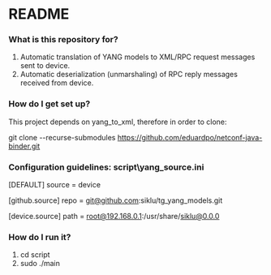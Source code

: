 # README #

### What is this repository for? ###
1. Automatic translation of YANG models to XML/RPC request messages sent to device. 
2. Automatic deserialization (unmarshaling) of RPC reply messages received from device.

### How do I get set up? ###
This project depends on yang_to_xml, therefore in order to clone:

git clone --recurse-submodules https://github.com/eduardpo/netconf-java-binder.git

### Configuration guidelines: script\yang_source.ini ###
[DEFAULT]
source = device

[github.source]
repo = git@github.com:siklu/tg_yang_models.git

[device.source]
path = root@192.168.0.1:/usr/share/siklu@0.0.0

### How do I run it? ###
1. cd script
2. sudo ./main
